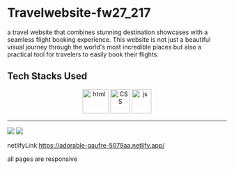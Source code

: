 # Travelwebsite-fw27_217

a travel website that combines stunning destination showcases with a seamless flight booking experience. This website is not just a beautiful visual journey through the world's most incredible places but also a practical tool for travelers to easily book their flights.

## Tech Stacks Used

<p align = "center">
<img src="https://github.com/audacity07/screeching-wax-837/blob/master/images/HTML5_logo_and_wordmark.svg.png?raw=true" alt="html" width="60" height="55"/>
<img src="https://github.com/audacity07/screeching-wax-837/blob/master/images/CSS3_logo_and_wordmark.svg.png?raw=true" alt="CSS" width="45" height="55"/>
<img src="https://github.com/audacity07/screeching-wax-837/blob/master/images/1200px-Javascript-shield.svg.png?raw=true" alt="js" width="45" height="55"/>
</p>
<hr>
<img src="https://github.com/hemanthkammara/ticket-booking-website/assets/130533373/cdbc962c-e14c-4dd4-83c0-3f420d8358fd"/>
<img src="https://github.com/hemanthkammara/ticket-booking-website/assets/130533373/5b53e916-8d8e-46e3-b574-572b477e7066"/>

netlifyLink:https://adorable-gaufre-5079aa.netlify.app/

all pages are responsive

